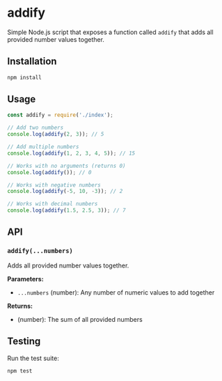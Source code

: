 # addify

Simple Node.js script that exposes a function called `addify` that adds all provided number values together.

## Installation

```bash
npm install
```

## Usage

```javascript
const addify = require('./index');

// Add two numbers
console.log(addify(2, 3)); // 5

// Add multiple numbers
console.log(addify(1, 2, 3, 4, 5)); // 15

// Works with no arguments (returns 0)
console.log(addify()); // 0

// Works with negative numbers
console.log(addify(-5, 10, -3)); // 2

// Works with decimal numbers
console.log(addify(1.5, 2.5, 3)); // 7
```

## API

### `addify(...numbers)`

Adds all provided number values together.

**Parameters:**
- `...numbers` (number): Any number of numeric values to add together

**Returns:**
- (number): The sum of all provided numbers

## Testing

Run the test suite:

```bash
npm test
```
